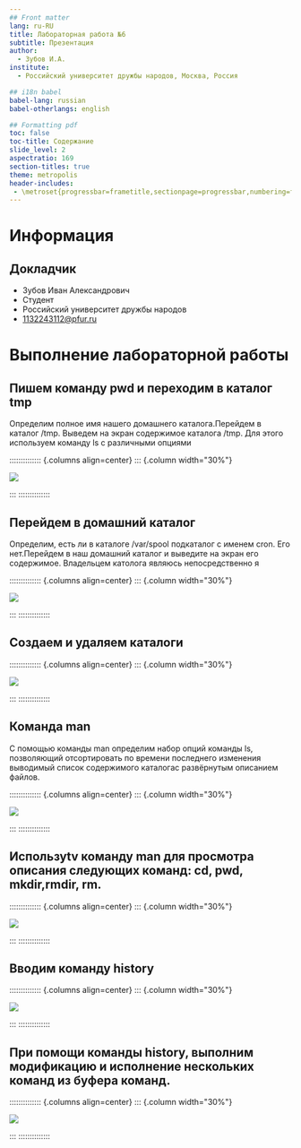 ```yaml
---
## Front matter
lang: ru-RU
title: Лабораторная работа №6
subtitle: Презентация
author:
  - Зубов И.А.
institute:
  - Российский университет дружбы народов, Москва, Россия

## i18n babel
babel-lang: russian
babel-otherlangs: english

## Formatting pdf
toc: false
toc-title: Содержание
slide_level: 2
aspectratio: 169
section-titles: true
theme: metropolis
header-includes:
 - \metroset{progressbar=frametitle,sectionpage=progressbar,numbering=fraction}
---
```


# Информация

## Докладчик

  * Зубов Иван Александрович
  * Студент
  * Российский университет дружбы народов
  * 1132243112@pfur.ru

# Выполнение лабораторной работы

## Пишем команду pwd и переходим в каталог tmp

Определим полное имя нашего домашнего каталога.Перейдем в каталог /tmp. Выведем на экран содержимое каталога /tmp. Для этого используем команду ls с различными опциями

:::::::::::::: {.columns align=center}
::: {.column width="30%"}

![](image/1.png)

:::
::::::::::::::

## Перейдем в домашний каталог

Определим, есть ли в каталоге /var/spool подкаталог с именем cron. Его нет.Перейдем в наш домашний каталог и выведите на экран его содержимое.
Владельцем католога являюсь непосредственно я 

:::::::::::::: {.columns align=center}
::: {.column width="30%"}

![](image/2.png)

:::
::::::::::::::

## Создаем и удаляем каталоги

:::::::::::::: {.columns align=center}
::: {.column width="30%"}

![](image/3.png)

:::
::::::::::::::

## Команда man

С помощью команды man определим набор опций команды ls, позволяющий отсортировать по времени последнего изменения выводимый список содержимого каталогас развёрнутым описанием файлов.

:::::::::::::: {.columns align=center}
::: {.column width="30%"}

![](image/4.png)

:::
::::::::::::::

## Используtv команду man для просмотра описания следующих команд: cd, pwd, mkdir,rmdir, rm.

:::::::::::::: {.columns align=center}
::: {.column width="30%"}

![](image/5.png)

:::
::::::::::::::

## Вводим команду history

:::::::::::::: {.columns align=center}
::: {.column width="30%"}

![](image/6.png)

:::
::::::::::::::

## При помощи команды history, выполним модификацию и исполнение нескольких команд из буфера команд.

:::::::::::::: {.columns align=center}
::: {.column width="30%"}

![](image/7.png)

:::
::::::::::::::

